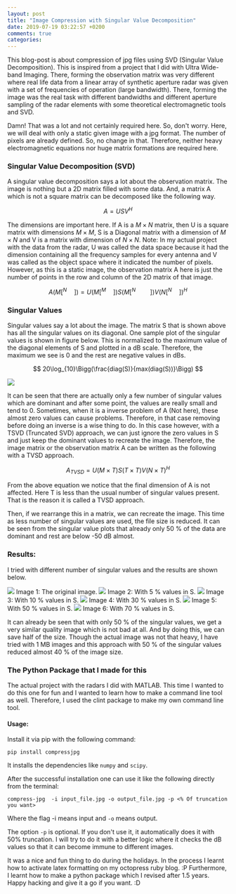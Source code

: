 ```yaml
---
layout: post
title: "Image Compression with Singular Value Decomposition"
date: 2019-07-19 03:22:57 +0200
comments: true
categories: 
---
```


This blog-post is about compression of jpg files using SVD (Singular Value Decomposition). This is inspired from a project that I did with Ultra Wide-band Imaging. There, forming the observation matrix was very different where real life data from a linear array of synthetic aperture radar was given with a set of frequencies of operation (large bandwidth). There, forming the image was the real task with different bandwidths and different aperture sampling of the radar elements with some theoretical electromagnetic tools and SVD. 

Damn! That was a lot and not certainly required here. So, don't worry. Here, we will deal with only a static given image with a jpg format. The number of pixels are already defined. So, no change in that. Therefore, neither heavy electromagnetic equations nor huge matrix formations are required here. 

### Singular Value Decomposition (SVD)

A singular value decomposition says a lot about the observation matrix. The image is nothing but a 2D matrix filled with some data. And, a matrix A which is not a square matrix can be decomposed like the following way. 

$$
	A = U S V^H
$$


The dimensions are important here. If A is a $M \times N$ matrix, then U is a square matrix with dimensions $M \times M$, S is a Diagonal matrix with a dimension of $M \times N$ and V is a matrix with dimension of $N \times N$. Note: In my actual project with the data from the radar, U was called the data space because it had the dimension containing all the frequency samples for every antenna and V was called as the object space where it indicated the number of pixels. However, as this is a static image, the observation matrix A here is just the number of points in the row and column of the 2D matrix of that image. 

$$
\begin{equation}
A \Bigg(M\Bigg[^N \quad \Bigg]\Bigg) = U \Bigg(M\Bigg[^M \quad \Bigg]\Bigg) S \Bigg(M \Bigg[^N \quad \quad \Bigg]\Bigg) V \Bigg(N \Bigg[^N \quad \Bigg]\Bigg)^H
\end{equation}
$$

### Singular Values

Singular values say a lot about the image. The matrix S that is shown above has all the singular values on its diagonal. One sample plot of the singular values is shown in figure below. This is normalized to the maximum value of the diagonal elements of S and plotted in a dB scale. Therefore, the maximum we see is 0 and the rest are negative values in dBs. 

$$
	20\log_{10}\Bigg(\frac{diag(S)}{max(diag(S))}\Bigg)
$$

<img src="/images/Singular_Values.png">

It can be seen that there are actually only a few number of singular values which are dominant and after some point, the values are really small and tend to 0. Sometimes, when it is a inverse problem of A (Not here), these almost zero values can cause problems. Therefore, in that case removing before doing an inverse is a wise thing to do. In this case however, with a TSVD (Truncated SVD) approach, we can just ignore the zero values in S and just keep the dominant values to recreate the image. Therefore, the image matrix or the observation matrix A can be written as the following with a TVSD approach.

$$
	A_{TVSD} = U(M \times T) S(T \times T) V(N \times T)^H
$$

From the above equation we notice that the final dimension of A is not affected. Here T is less than the usual number of singular values present. That is the reason it is called a TVSD approach. 

Then, if we rearrange this in a matrix, we can recreate the image. This time as less number of singular values are used, the file size is reduced. It can be seen from the singular value plots that already only 50 % of the data are dominant and rest are below -50 dB almost. 

### Results:

I tried with different number of singular values and the results are shown below. 



<img src="/images/outfile_337.jpg">
Image 1: The original image.



<img src="/images/outfile_5.jpg">
Image 2: With 5 % values in S.



<img src="/images/outfile_10.jpg">
Image 3: With 10 % values in S.



<img src="/images/outfile_30.jpg">
Image 4: With 30 % values in S.



<img src="/images/outfile_50.jpg">
Image 5: With 50 % values in S.



<img src="/images/outfile_70.jpg">
Image 6: With 70 % values in S.

It can already be seen that with only 50 % of the singular values, we get a very similar quality image which is not bad at all. And by doing this, we can save half of the size. Though the actual image was not that heavy, I have tried with 1 MB images and this approach with 50 % of the singular values reduced almost 40 % of the image size. 

### The Python Package that I made for this

The actual project with the radars I did with MATLAB. This time I wanted to do this one for fun and I wanted to learn how to make a command line tool as well. Therefore, I used the clint package to make my own command line tool.

#### Usage:

Install it via pip with the following command:

	pip install compressjpg


It installs the dependencies like `numpy` and `scipy`. 

After the successful installation one can use it like the following directly from the terminal:

	compress-jpg  -i input_file.jpg -o output_file.jpg -p <% Of truncation you want>

Where the flag -i means input and `-o` means output.

The option `-p` is optional. If you don't use it, it automatically does it with 50% truncation. I will try to do it with a better logic where it checks the dB values so that it can become immune to different images. 

It was a nice and fun thing to do during the holidays. In the process I learnt how to activate latex formatting on my octopress ruby blog. :P Furthermore, I learnt how to make a python package which I revised after 1.5 years. Happy hacking and give it a go if you want. :D







